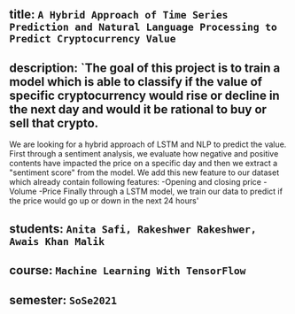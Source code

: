 
## title: `A Hybrid Approach of Time Series Prediction and Natural Language Processing to Predict Cryptocurrency Value`
 
## description: `The goal of this project is to train a model which is able to classify if the value of specific cryptocurrency would rise or decline in the next day and would it be rational to buy or sell that crypto. 
We are looking for a hybrid approach of LSTM and NLP to predict the value. First through a sentiment analysis, we evaluate how negative and positive contents have impacted the price on a specific day and then we extract a "sentiment score" from the model. We add this new feature to our dataset which already contain following features: 
-Opening and closing price
-Volume
-Price 
Finally through a LSTM model, we train our data to predict if the price would go up or down in the next 24 hours'

## students: `Anita Safi, Rakeshwer Rakeshwer, Awais Khan Malik`

## course: `Machine Learning With TensorFlow`

## semester: `SoSe2021`



